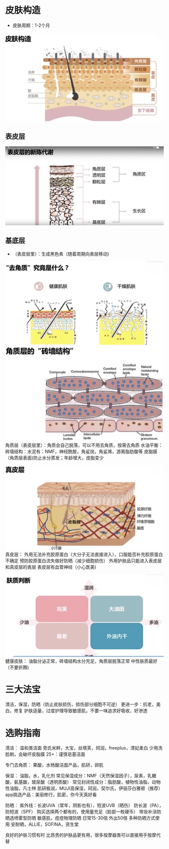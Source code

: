 # 皮肤构造

- 皮肤周期：1-2个月

![IMG_0613](Pic/IMG_0613.jpg)

## 表皮层

![IMG_0615](Pic/IMG_0615.jpg)

## 基底层

- （表皮层里）：生成黑色素（随着周期向表层移动)

![IMG_0616](Pic/IMG_0616.jpg)
![IMG_0617](Pic/IMG_0617.jpg)角质层（表皮层里）：角质会自己脱落，可以不用去角质，按需去角质
水油平衡：
砖墙结构：水泥有：NMF，神经酰胺，角鲨烷，角鲨烯，游离脂肪酸等
皮脂膜（角质层表面)防止水分蒸发；年龄增大，皮脂变少

![IMG_0618](Pic/IMG_0618.jpg)真皮层：
外用无法补充胶原蛋白（大分子无法直接进入），口服能否补充胶原蛋白不确定
预防胶原蛋白流失做好防晒（减少细胞损伤）
外用护肤品只能进入表皮层和真皮层的表层
表皮层有血管神经（小心医美)

![IMG_0619](Pic/IMG_0619.jpg)健康皮肤：
油脂分泌正常，砖墙结构水分充足，角质层脱落正常
中性肤质最好（不要折腾)

# 三大法宝
清洁，保湿，防晒（防止皮肤损伤，损伤部分细胞不可逆）
更进一步：抗老，美白，修复
护肤适量，过度护理导致敏感肌，不要一味追求好吸收，好渗透


# 选购指南

清洁：
温和类洁面
旁氏米粹，大宝，丝塔芙，珂润，freeplus，清妃柔白
少用洗脸刷，会破坏皮脂膜
25+：谨慎皂基洁面

专门去角质：
果酸，水杨酸洁面产品，肌研，卵肌

保湿：
油脂，水，乳化剂
常见保湿成分：NMF（天然保湿因子），尿素，乳糖酸，氨基酸，玻尿酸（透明质酸）
常见封闭性成分：脂肪酸，植物性油脂，动物性油脂，凡士林
肌研极润，MUJI高保湿，珂润，契尔氏，伊丽莎白雅顿（推荐）
app挑选产品：美丽修行，肌密，你今天真好看

防晒：
紫外线：长波UVA（常年，阴影也有），短波UVB（晒伤）
防长波（PA），防短波（SPF）
购买选择两个都有的，使用量充足（脸部一枚硬币）
带妆补涂防晒选喷雾型防晒
敏感肌，痘痘物理防晒
日常15-30倍
外出50倍
多种防晒方式使用
安耐晒，ALLIE，SOFINA，资生堂

良好的护肤习惯有时
比昂贵的护肤品更有用，很多按摩器类可以直接用手按摩代替
